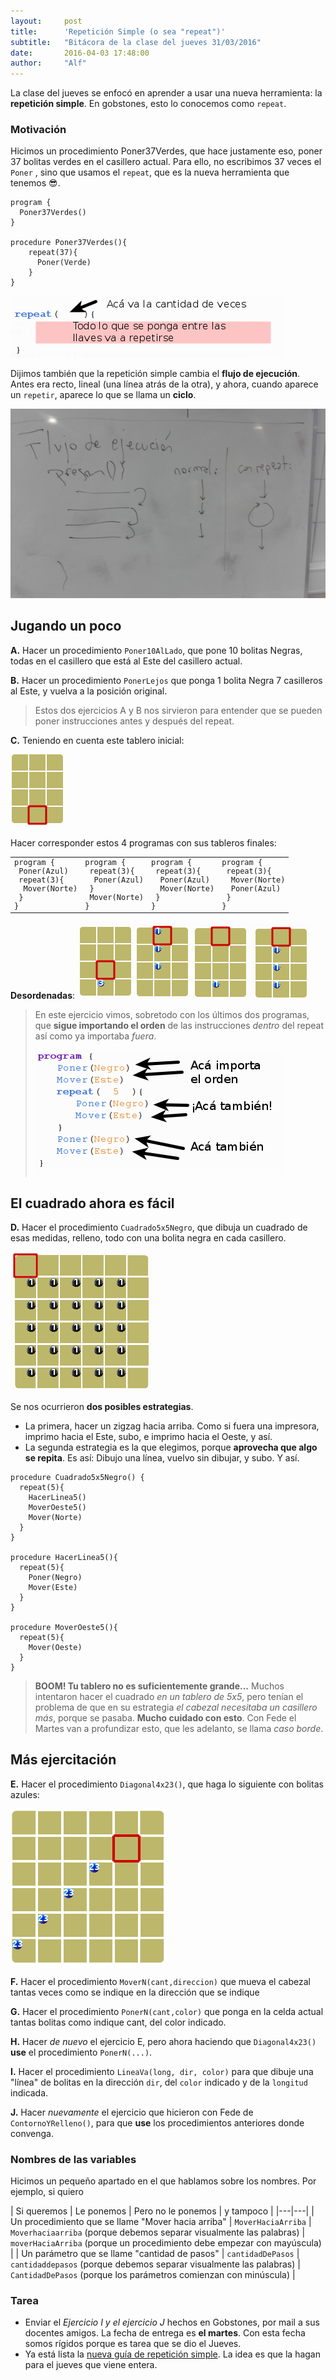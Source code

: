 ```yaml
---
layout:     post
title:      'Repetición Simple (o sea "repeat")'
subtitle:   "Bitácora de la clase del jueves 31/03/2016"
date:       2016-04-03 17:48:00
author:     "Alf"
---
```


La clase del jueves se enfocó en aprender a usar una nueva herramienta: la **repetición simple**.
En gobstones, esto lo conocemos como `repeat`.

### Motivación

Hicimos un procedimiento Poner37Verdes, que hace justamente eso, poner 37 bolitas verdes en el casillero actual. Para ello, no escribimos 37 veces el `Poner` , sino que usamos el `repeat`, que es la nueva herramienta que tenemos :sunglasses:.

```gbs
program {
  Poner37Verdes()
}

procedure Poner37Verdes(){
    repeat(37){
      Poner(Verde)
    }
}
```

![repetir.png](/img/2016-03-31/repetir.png)

Dijimos también que la repetición simple cambia el **flujo de ejecución**. Antes era recto, lineal (una línea atrás de la otra), y ahora, cuando aparece un `repetir`, aparece lo que se llama un **ciclo**.

![flujoRepeat.png](/img/2016-03-31/flujoRepeat.png)


## Jugando un poco
**A.** Hacer un procedimiento `Poner10AlLado`, que pone 10 bolitas Negras, todas en el casillero que está al Este del casillero actual.

**B.** Hacer un procedimiento `PonerLejos` que ponga 1 bolita Negra 7 casilleros al Este, y vuelva a la posición original.

> Estos dos ejercicios A y B nos sirvieron para entender que se pueden poner instrucciones antes y después del repeat.

**C.** Teniendo en cuenta este tablero inicial:

![tinicial.png](/img/2016-03-31/tinicial.png)

Hacer corresponder estos 4 programas con sus tableros finales:

<table style="font-family:monospace; font-size: small"><tr>
<td>
program { <br/>
&nbsp;Poner(Azul)<br/>
&nbsp;repeat(3){<br/>
&nbsp;&nbsp;Mover(Norte)<br/>
&nbsp;}<br/>
}
</td>
<td>
program {<br/>
&nbsp;repeat(3){<br/>
&nbsp;&nbsp;Poner(Azul)<br/>
&nbsp;}<br/>
&nbsp;Mover(Norte)<br/>
}
</td>
<td>
program {<br/>
&nbsp;repeat(3){<br/>
&nbsp;&nbsp;Poner(Azul)<br/>
&nbsp;&nbsp;Mover(Norte)<br/>
&nbsp;}<br/>
}
</td>
<td>
program {<br/>
&nbsp;repeat(3){<br/>
&nbsp;&nbsp;Mover(Norte)<br/>
&nbsp;&nbsp;Poner(Azul)<br/>
&nbsp;}<br/>
}
</td>
</tr></table>

**Desordenadas**:
![tFinal1.png](/img/2016-03-31/tFinal1.png) ![tFinal2.png](/img/2016-03-31/tFinal2.png) ![tFinal3.png](/img/2016-03-31/tFinal3.png) ![tFinal4.png](/img/2016-03-31/tFinal4.png)

> En este ejercicio vimos, sobretodo con los últimos dos programas, que **sigue importando el orden** de las instrucciones _dentro_ del repeat así como ya importaba _fuera_.
>
> ![orden.png](/img/2016-03-31/orden.png)

## El cuadrado ahora es fácil

**D.** Hacer el procedimiento `Cuadrado5x5Negro`, que dibuja un cuadrado de esas medidas, relleno, todo con una bolita negra en cada casillero.

![cuadrado.png](/img/2016-03-31/cuadrado.png)

Se nos ocurrieron **dos posibles estrategias**.

* La primera, hacer un zigzag hacia arriba. Como si fuera una impresora, imprimo hacia el Este, subo, e imprimo hacia el Oeste, y así.
* La segunda estrategia es la que elegimos, porque **aprovecha que algo se repita**. Es así: Dibujo una línea, vuelvo sin dibujar, y subo. Y así.


```gbs
procedure Cuadrado5x5Negro() {
  repeat(5){
    HacerLinea5()
    MoverOeste5()
    Mover(Norte)
  }
}

procedure HacerLinea5(){
  repeat(5){
    Poner(Negro)
    Mover(Este)
  }
}

procedure MoverOeste5(){
  repeat(5){
    Mover(Oeste)
  }
}
```

> **BOOM! Tu tablero no es suficientemente grande...**
Muchos intentaron hacer el cuadrado _en un tablero de 5x5_, pero tenían el problema de que en su estrategia _el cabezal necesitaba un casillero más_, porque se pasaba.
> **Mucho cuidado con esto**. Con Fede el Martes van a profundizar esto, que les adelanto, se llama _caso borde_.


## Más ejercitación
**E.** Hacer el procedimiento `Diagonal4x23()`, que haga lo siguiente con bolitas azules:

![23.png](/img/2016-03-31/23.png)

**F.** Hacer el procedimiento `MoverN(cant,direccion)` que mueva el cabezal tantas veces como se indique en la dirección que se indique

**G.** Hacer el procedimiento `PonerN(cant,color)` que ponga en la celda actual tantas bolitas como indique cant, del color indicado.

**H.**  Hacer _de nuevo_ el ejercicio E, pero ahora haciendo que `Diagonal4x23()` **use** el procedimiento `PonerN(...)`.

**I.** Hacer el procedimiento `LineaVa(long, dir, color)` para que dibuje  una "línea" de bolitas en la dirección `dir`, del `color` indicado y de la `longitud` indicada.

**J.** Hacer _nuevamente_ el ejercicio que hicieron con Fede de `ContornoYRelleno()`, para que **use** los procedimientos anteriores donde convenga.

### Nombres de las variables

Hicimos un pequeño apartado en el que hablamos sobre los nombres.
Por ejemplo, si quiero

| Si queremos | Le ponemos | Pero no le ponemos | y tampoco |
|---|---|
| Un procedimiento que se llame "Mover hacia arriba" |  `MoverHaciaArriba` | `Moverhaciaarriba` (porque debemos  separar visualmente las palabras) |  `moverHaciaArriba` (porque un procedimiento debe empezar con mayúscula) |
| Un parámetro que se llame "cantidad de pasos" |  `cantidadDePasos` | `cantidaddepasos` (porque debemos  separar visualmente las palabras)  | `CantidadDePasos`  (porque los parámetros comienzan con minúscula) |

### Tarea

* Enviar el _Ejercicio I y el ejercicio J_ hechos en Gobstones, por mail a sus docentes amigos. La fecha de entrega es **el martes**. Con esta fecha somos rígidos porque es tarea que se dio el Jueves.
* Ya está lista la [nueva guía de repetición simple](http://inpr-sarmiento.mumuki.io/guides/34-fundamentos-repeticion-simple). La idea es que la hagan para el jueves que viene entera.
